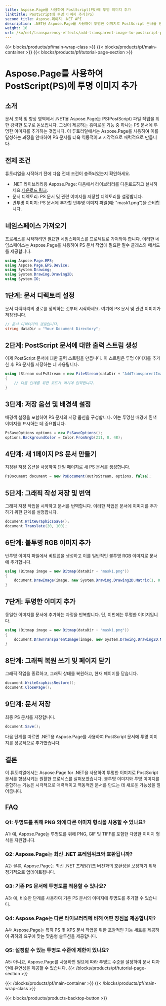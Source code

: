 ```yaml
---
title: Aspose.Page를 사용하여 PostScript(PS)에 투명 이미지 추가
linktitle: PostScript에 투명 이미지 추가(PS)
second_title: Aspose.페이지 .NET API
description: .NET용 Aspose.Page를 사용하여 투명한 이미지로 PostScript 문서를 향상하세요. 역동적이고 시각적으로 매력적인 결과를 얻으려면 단계별 가이드를 따르세요.
weight: 10
url: /ko/net/transparency-effects/add-transparent-image-to-postscript-ps/
---
```


{{< blocks/products/pf/main-wrap-class >}}
{{< blocks/products/pf/main-container >}}
{{< blocks/products/pf/tutorial-page-section >}}

# Aspose.Page를 사용하여 PostScript(PS)에 투명 이미지 추가

## 소개

문서 조작 및 향상 영역에서 .NET용 Aspose.Page는 PS(PostScript) 파일 작업을 위한 강력한 도구로 돋보입니다. 그것이 제공하는 흥미로운 기능 중 하나는 PS 문서에 투명한 이미지를 추가하는 것입니다. 이 튜토리얼에서는 Aspose.Page를 사용하여 이를 달성하는 과정을 안내하여 PS 문서를 더욱 역동적이고 시각적으로 매력적으로 만듭니다.

## 전제 조건

튜토리얼을 시작하기 전에 다음 전제 조건이 충족되었는지 확인하세요.

-  .NET 라이브러리용 Aspose.Page: 다음에서 라이브러리를 다운로드하고 설치하세요.[다운로드 링크](https://releases.aspose.com/page/net/).
- 문서 디렉토리: PS 문서 및 관련 이미지를 저장할 디렉토리를 설정합니다.
- 반투명 이미지: PS 문서에 추가할 반투명 이미지 파일(예: "mask1.png")을 준비합니다.

## 네임스페이스 가져오기

프로세스를 시작하려면 필요한 네임스페이스를 프로젝트로 가져와야 합니다. 이러한 네임스페이스는 Aspose.Page를 사용하여 PS 문서 작업에 필요한 필수 클래스와 메서드를 제공합니다.

```csharp
using Aspose.Page.EPS;
using Aspose.Page.EPS.Device;
using System.Drawing;
using System.Drawing.Drawing2D;
using System.IO;
```

## 1단계: 문서 디렉토리 설정

문서 디렉터리의 경로를 정의하는 것부터 시작하세요. 여기에 PS 문서 및 관련 이미지가 저장됩니다.

```csharp
// 문서 디렉터리의 경로입니다.
string dataDir = "Your Document Directory";
```

## 2단계: PostScript 문서에 대한 출력 스트림 생성

이제 PostScript 문서에 대한 출력 스트림을 만듭니다. 이 스트림은 투명 이미지를 추가한 후 PS 문서를 저장하는 데 사용됩니다.

```csharp
using (Stream outPsStream = new FileStream(dataDir + "AddTransparentImage_outPS.ps", FileMode.Create))
{
    // 다음 단계를 위한 코드가 여기에 입력됩니다.
}
```

## 3단계: 저장 옵션 및 배경색 설정

배경색 설정을 포함하여 PS 문서의 저장 옵션을 구성합니다. 이는 투명한 배경에 흰색 이미지를 표시하는 데 중요합니다.

```csharp
PsSaveOptions options = new PsSaveOptions();
options.BackgroundColor = Color.FromArgb(211, 8, 48);
```

## 4단계: 새 1페이지 PS 문서 만들기

지정된 저장 옵션을 사용하여 단일 페이지로 새 PS 문서를 생성합니다.

```csharp
PsDocument document = new PsDocument(outPsStream, options, false);
```

## 5단계: 그래픽 작성 저장 및 번역

그래픽 저장 작업을 시작하고 문서를 번역합니다. 이러한 작업은 문서에 이미지를 추가하기 위한 단계를 설정합니다.

```csharp
document.WriteGraphicsSave();
document.Translate(20, 100);
```

## 6단계: 불투명 RGB 이미지 추가

반투명 이미지 파일에서 비트맵을 생성하고 이를 일반적인 불투명 RGB 이미지로 문서에 추가합니다.

```csharp
using (Bitmap image = new Bitmap(dataDir + "mask1.png"))
{
    document.DrawImage(image, new System.Drawing.Drawing2D.Matrix(1, 0, 0, 1, 100, 0), Color.Empty);
}
```

## 7단계: 투명한 이미지 추가

동일한 이미지를 문서에 추가하는 과정을 반복합니다. 단, 이번에는 투명한 이미지입니다.

```csharp
using (Bitmap image = new Bitmap(dataDir + "mask1.png"))
{
    document.DrawTransparentImage(image, new System.Drawing.Drawing2D.Matrix(1, 0, 0, 1, 350, 0), 255);
}
```

## 8단계: 그래픽 복원 쓰기 및 페이지 닫기

그래픽 작업을 종료하고, 그래픽 상태를 복원하고, 현재 페이지를 닫습니다.

```csharp
document.WriteGraphicsRestore();
document.ClosePage();
```

## 9단계: 문서 저장

최종 PS 문서를 저장합니다.

```csharp
document.Save();
```

다음 단계를 따르면 .NET용 Aspose.Page를 사용하여 PostScript 문서에 투명 이미지를 성공적으로 추가했습니다.

## 결론

이 튜토리얼에서는 Aspose.Page for .NET을 사용하여 투명한 이미지로 PostScript 문서를 향상시키는 원활한 프로세스를 살펴보았습니다. 불투명 이미지와 투명 이미지를 혼합하는 기능은 시각적으로 매력적이고 역동적인 문서를 만드는 데 새로운 가능성을 열어줍니다.

## FAQ

### Q1: 투명도를 위해 PNG 외에 다른 이미지 형식을 사용할 수 있나요?

A1: 예, Aspose.Page는 투명도를 위해 PNG, GIF 및 TIFF를 포함한 다양한 이미지 형식을 지원합니다.

### Q2: Aspose.Page는 최신 .NET 프레임워크와 호환됩니까?

A2: 물론, Aspose.Page는 최신 .NET 프레임워크 버전과의 호환성을 보장하기 위해 정기적으로 업데이트됩니다.

### Q3: 기존 PS 문서에 투명도를 적용할 수 있나요?

A3: 예, 비슷한 단계를 사용하여 기존 PS 문서의 이미지에 투명도를 추가할 수 있습니다.

### Q4: Aspose.Page는 다른 라이브러리에 비해 어떤 장점을 제공합니까?

A4: Aspose.Page는 특히 PS 및 XPS 문서 작업을 위한 포괄적인 기능 세트를 제공하여 귀하의 요구에 맞는 맞춤형 솔루션을 제공합니다.

### Q5: 설정할 수 있는 투명도 수준에 제한이 있나요?

A5: 아니요, Aspose.Page를 사용하면 필요에 따라 투명도 수준을 설정하여 문서 디자인에 유연성을 제공할 수 있습니다.
{{< /blocks/products/pf/tutorial-page-section >}}

{{< /blocks/products/pf/main-container >}}
{{< /blocks/products/pf/main-wrap-class >}}

{{< blocks/products/products-backtop-button >}}
